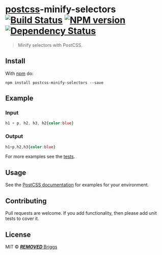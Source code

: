 # [postcss][postcss]-minify-selectors [![Build Status](https://travis-ci.org/***REMOVED***-eb/postcss-minify-selectors.svg?branch=master)][ci] [![NPM version](https://badge.fury.io/js/postcss-minify-selectors.svg)][npm] [![Dependency Status](https://gemnasium.com/***REMOVED***-eb/postcss-minify-selectors.svg)][deps]

> Minify selectors with PostCSS.

## Install

With [npm](https://www.npmjs.com/package/postcss-minify-selectors) do:

```
npm install postcss-minify-selectors --save
```

## Example

### Input

```css
h1 + p, h2, h3, h2{color:blue}
```

### Output

```css
h1+p,h2,h3{color:blue}
```

For more examples see the [tests](test.js).

## Usage

See the [PostCSS documentation](https://github.com/postcss/postcss#usage) for
examples for your environment.

## Contributing

Pull requests are welcome. If you add functionality, then please add unit tests
to cover it.

## License

MIT © [***REMOVED*** Briggs](http://***REMOVED***eb.info)

[ci]:      https://travis-ci.org/***REMOVED***-eb/postcss-minify-selectors
[deps]:    https://gemnasium.com/***REMOVED***-eb/postcss-minify-selectors
[npm]:     http://badge.fury.io/js/postcss-minify-selectors
[postcss]: https://github.com/postcss/postcss
